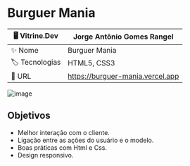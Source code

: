 # Burguer Mania

| 🖥️ Vitrine.Dev |  Jorge Antônio Gomes Rangel   |
| -------------  | --- |
| :sparkles: Nome        | Burguer Mania
| :label: Tecnologias | HTML5, CSS3
| :rocket: URL         | https://burguer-mania.vercel.app


![image](https://github.com/JorgeRangell/BurguerMania/assets/101427212/121bba01-7294-4118-bc23-98e5c9c0d700)


## Objetivos

* Melhor interação com o cliente.
* Ligação entre as ações do usuário e o modelo.
* Boas práticas com Html e Css.
* Design responsivo.
